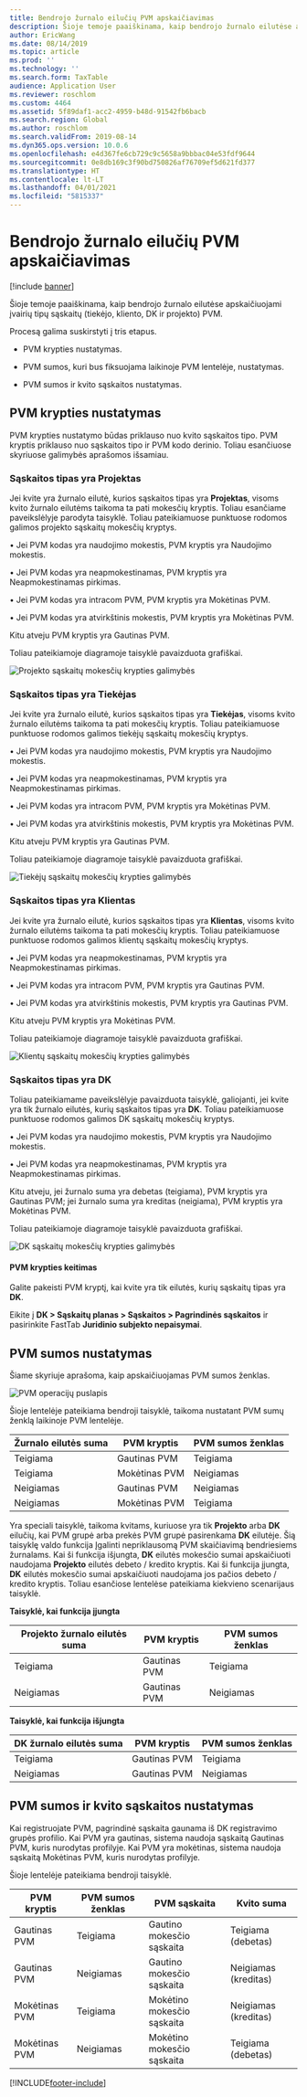 ```yaml
---
title: Bendrojo žurnalo eilučių PVM apskaičiavimas
description: Šioje temoje paaiškinama, kaip bendrojo žurnalo eilutėse apskaičiuojami įvairių tipų sąskaitų (tiekėjo, kliento, DK ir projekto) PVM.
author: EricWang
ms.date: 08/14/2019
ms.topic: article
ms.prod: ''
ms.technology: ''
ms.search.form: TaxTable
audience: Application User
ms.reviewer: roschlom
ms.custom: 4464
ms.assetid: 5f89daf1-acc2-4959-b48d-91542fb6bacb
ms.search.region: Global
ms.author: roschlom
ms.search.validFrom: 2019-08-14
ms.dyn365.ops.version: 10.0.6
ms.openlocfilehash: e4d367fe6cb729c9c5658a9bbbac04e53fdf9644
ms.sourcegitcommit: 0e8db169c3f90bd750826af76709ef5d621fd377
ms.translationtype: HT
ms.contentlocale: lt-LT
ms.lasthandoff: 04/01/2021
ms.locfileid: "5815337"
---
```

# <a name="sales-tax-calculation-on-general-journal-lines"></a>Bendrojo žurnalo eilučių PVM apskaičiavimas
[!include [banner](../includes/banner.md)]

Šioje temoje paaiškinama, kaip bendrojo žurnalo eilutėse apskaičiuojami įvairių tipų sąskaitų (tiekėjo, kliento, DK ir projekto) PVM.

Procesą galima suskirstyti į tris etapus.

- PVM krypties nustatymas.

- PVM sumos, kuri bus fiksuojama laikinoje PVM lentelėje, nustatymas.

- PVM sumos ir kvito sąskaitos nustatymas.

## <a name="determine-the-sales-tax-direction"></a>PVM krypties nustatymas

PVM krypties nustatymo būdas priklauso nuo kvito sąskaitos tipo. PVM kryptis priklauso nuo sąskaitos tipo ir PVM kodo derinio. Toliau esančiuose skyriuose galimybės aprašomos išsamiau. 

### <a name="account-type-is-project"></a>Sąskaitos tipas yra Projektas

Jei kvite yra žurnalo eilutė, kurios sąskaitos tipas yra **Projektas**, visoms kvito žurnalo eilutėms taikoma ta pati mokesčių kryptis. Toliau esančiame paveikslėlyje parodyta taisyklė. Toliau pateikiamuose punktuose rodomos galimos projekto sąskaitų mokesčių kryptys.

• Jei PVM kodas yra naudojimo mokestis, PVM kryptis yra Naudojimo mokestis.

• Jei PVM kodas yra neapmokestinamas, PVM kryptis yra Neapmokestinamas pirkimas.

• Jei PVM kodas yra intracom PVM, PVM kryptis yra Mokėtinas PVM.

• Jei PVM kodas yra atvirkštinis mokestis, PVM kryptis yra Mokėtinas PVM.

Kitu atveju PVM kryptis yra Gautinas PVM.

Toliau pateikiamoje diagramoje taisyklė pavaizduota grafiškai.

![Projekto sąskaitų mokesčių krypties galimybės](media/Sales-Tax-Direction-Vendor.jpg)

### <a name="account-type-is-vendor"></a>Sąskaitos tipas yra Tiekėjas

Jei kvite yra žurnalo eilutė, kurios sąskaitos tipas yra **Tiekėjas**, visoms kvito žurnalo eilutėms taikoma ta pati mokesčių kryptis. Toliau pateikiamuose punktuose rodomos galimos tiekėjų sąskaitų mokesčių kryptys. 

• Jei PVM kodas yra naudojimo mokestis, PVM kryptis yra Naudojimo mokestis.

• Jei PVM kodas yra neapmokestinamas, PVM kryptis yra Neapmokestinamas pirkimas.

• Jei PVM kodas yra intracom PVM, PVM kryptis yra Mokėtinas PVM.

• Jei PVM kodas yra atvirkštinis mokestis, PVM kryptis yra Mokėtinas PVM.

Kitu atveju PVM kryptis yra Gautinas PVM.

Toliau pateikiamoje diagramoje taisyklė pavaizduota grafiškai.

![Tiekėjų sąskaitų mokesčių krypties galimybės](media/Sales-Tax-Direction-Vendor.jpg)

### <a name="account-type-is-customer"></a>Sąskaitos tipas yra Klientas

Jei kvite yra žurnalo eilutė, kurios sąskaitos tipas yra **Klientas**, visoms kvito žurnalo eilutėms taikoma ta pati mokesčių kryptis. Toliau pateikiamuose punktuose rodomos galimos klientų sąskaitų mokesčių kryptys.

• Jei PVM kodas yra neapmokestinamas, PVM kryptis yra Neapmokestinamas pirkimas.

• Jei PVM kodas yra intracom PVM, PVM kryptis yra Gautinas PVM.

• Jei PVM kodas yra atvirkštinis mokestis, PVM kryptis yra Gautinas PVM.

Kitu atveju PVM kryptis yra Mokėtinas PVM.

Toliau pateikiamoje diagramoje taisyklė pavaizduota grafiškai.

![Klientų sąskaitų mokesčių krypties galimybės](media/Sales-Tax-Direction-Customer.jpg)

### <a name="account-type-is-ledger"></a>Sąskaitos tipas yra DK

Toliau pateikiamame paveikslėlyje pavaizduota taisyklė, galiojanti, jei kvite yra tik žurnalo eilutės, kurių sąskaitos tipas yra **DK**. Toliau pateikiamuose punktuose rodomos galimos DK sąskaitų mokesčių kryptys.

• Jei PVM kodas yra naudojimo mokestis, PVM kryptis yra Naudojimo mokestis.

• Jei PVM kodas yra neapmokestinamas, PVM kryptis yra Neapmokestinamas pirkimas.

Kitu atveju, jei žurnalo suma yra debetas (teigiama), PVM kryptis yra Gautinas PVM; jei žurnalo suma yra kreditas (neigiama), PVM kryptis yra Mokėtinas PVM.

Toliau pateikiamoje diagramoje taisyklė pavaizduota grafiškai.

![DK sąskaitų mokesčių krypties galimybės](media/Sales-Tax-Direction-Ledger.jpg)

#### <a name="override-the-sales-tax-direction"></a>PVM krypties keitimas

Galite pakeisti PVM kryptį, kai kvite yra tik eilutės, kurių sąskaitų tipas yra **DK**.

Eikite į **DK \> Sąskaitų planas \> Sąskaitos \> Pagrindinės sąskaitos** ir pasirinkite FastTab **Juridinio subjekto nepaisymai**.

## <a name="determine-the-sales-tax-amount"></a>PVM sumos nustatymas

Šiame skyriuje aprašoma, kaip apskaičiuojamas PVM sumos ženklas.

![PVM operacijų puslapis](media/sales-tax-amount-sign.jpg)

Šioje lentelėje pateikiama bendroji taisyklė, taikoma nustatant PVM sumų ženklą laikinoje PVM lentelėje.

| Žurnalo eilutės suma | PVM kryptis  | PVM sumos ženklas |
|---------------------|----------------------|-----------------------|
| Teigiama            | Gautinas PVM | Teigiama              |
| Teigiama            | Mokėtinas PVM    | Neigiamas              |
| Neigiamas            | Gautinas PVM | Neigiamas              |
| Neigiamas            | Mokėtinas PVM    | Teigiama              |

Yra speciali taisyklė, taikoma kvitams, kuriuose yra tik **Projekto** arba **DK** eilučių, kai PVM grupė arba prekės PVM grupė pasirenkama **DK** eilutėje. Šią taisyklę valdo funkcija Įgalinti nepriklausomą PVM skaičiavimą bendriesiems žurnalams. Kai ši funkcija išjungta, **DK** eilutės mokesčio sumai apskaičiuoti naudojama **Projekto** eilutės debeto / kredito kryptis. Kai ši funkcija įjungta, **DK** eilutės mokesčio sumai apskaičiuoti naudojama jos pačios debeto / kredito kryptis. Toliau esančiose lentelėse pateikiama kiekvieno scenarijaus taisyklė. 

**Taisyklė, kai funkcija įjungta**

| Projekto žurnalo eilutės suma | PVM kryptis  | PVM sumos ženklas |
|--------------------------------|----------------------|-----------------------|
| Teigiama                       | Gautinas PVM | Teigiama              |
| Neigiamas                       | Gautinas PVM | Neigiamas              |

**Taisyklė, kai funkcija išjungta**

| DK žurnalo eilutės suma  | PVM kryptis  | PVM sumos ženklas |
|--------------------------------|----------------------|-----------------------|
| Teigiama                       | Gautinas PVM | Teigiama              |
| Neigiamas                       | Gautinas PVM | Neigiamas              |

## <a name="determine-the-sales-tax-amount-and-account-on-the-voucher"></a>PVM sumos ir kvito sąskaitos nustatymas

Kai registruojate PVM, pagrindinė sąskaita gaunama iš DK registravimo grupės profilio. Kai PVM yra gautinas, sistema naudoja sąskaitą Gautinas PVM, kuris nurodytas profilyje. Kai PVM yra mokėtinas, sistema naudoja sąskaitą Mokėtinas PVM, kuris nurodytas profilyje.

Šioje lentelėje pateikiama bendroji taisyklė.

| PVM kryptis  | PVM sumos ženklas | PVM sąskaita      | Kvito suma |
|----------------------|-----------------------|------------------------|-------------------|
| Gautinas PVM | Teigiama              | Gautino mokesčio sąskaita | Teigiama (debetas)  |
| Gautinas PVM | Neigiamas              | Gautino mokesčio sąskaita | Neigiamas (kreditas)  |
| Mokėtinas PVM    | Teigiama              | Mokėtino mokesčio sąskaita    | Neigiamas (kreditas)  |
| Mokėtinas PVM    | Neigiamas              | Mokėtino mokesčio sąskaita    | Teigiama (debetas)  |


[!INCLUDE[footer-include](../../includes/footer-banner.md)]